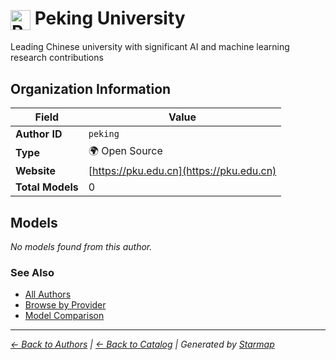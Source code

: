 # <img src="https://raw.githubusercontent.com/agentstation/starmap/master/internal/embedded/logos/peking.svg" alt="Peking University" width="32" height="32" style="vertical-align: middle;"> Peking University
  
  
  
Leading Chinese university with significant AI and machine learning research contributions
  
  
## Organization Information
  
| Field | Value |
|---------|---------|
| **Author ID** | `peking` |
| **Type** | 🌍 Open Source |
| **Website** | [https://pku.edu.cn](https://pku.edu.cn) |
| **Total Models** | 0 |

  
## Models
  
*No models found from this author.*
  
### See Also
  
- [All Authors](../)
- [Browse by Provider](../../providers/)
- [Model Comparison](../../models/)
  
---
*_[← Back to Authors](../) | [← Back to Catalog](../../) | Generated by [Starmap](https://github.com/agentstation/starmap)_*